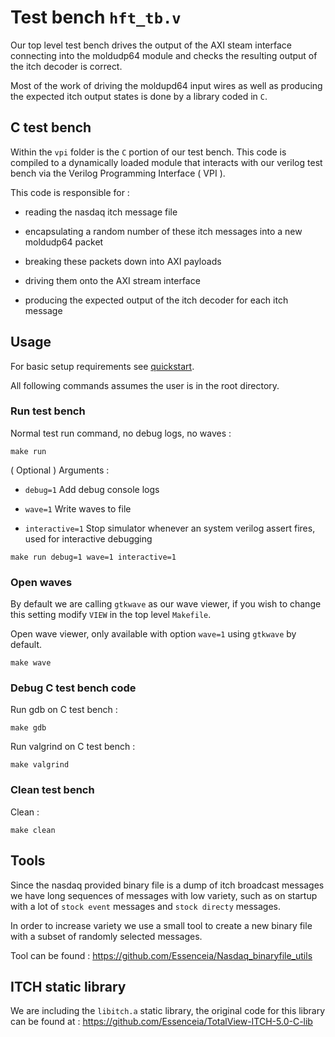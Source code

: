 # Test bench `hft_tb.v`

Our top level test bench drives the output of the AXI steam interface connecting into the
moldudp64 module and checks the resulting output of the itch decoder is correct.

Most of the work of driving the moldupd64 input wires as well as producing the expected itch output
states is done by a library coded in `C`.

## C test bench 

Within the `vpi` folder is the `C` portion of our test bench.
This code is compiled to a dynamically loaded module that interacts with our 
verilog test bench via the Verilog Programming Interface ( VPI ).

This code is responsible for :

- reading the nasdaq itch message file

- encapsulating a random number of these itch messages into a new moldudp64 packet

- breaking these packets down into AXI payloads

- driving them onto the AXI stream interface

- producing the expected output of the itch decoder for each itch message 


## Usage

For basic setup requirements see [quickstart](../README.md).

All following commands assumes the user is in the root directory.

### Run test bench

Normal test run command, no debug logs, no waves :
```
make run
```

( Optional ) Arguments :

- `debug=1` Add debug console logs

- `wave=1` Write waves to file

- `interactive=1` Stop simulator whenever an system verilog assert fires,
    used for interactive debugging

``` 
make run debug=1 wave=1 interactive=1
```

### Open waves

By default we are calling `gtkwave` as our wave viewer, if you wish to change this setting
modify `VIEW` in the top level `Makefile`.

Open wave viewer, only available with option `wave=1` using `gtkwave` by default.
```
make wave
```

### Debug C test bench code

Run gdb on C test bench :
```
make gdb
```

Run valgrind on C test bench :
```
make valgrind
```

### Clean test bench

Clean :
```
make clean
```

## Tools

Since the nasdaq provided binary file is a dump of itch broadcast messages we 
have long sequences of messages with low variety, such as on startup with a lot of 
`stock event` messages and `stock directy` messages.

In order to increase variety we use a small tool to create a new binary file with
a subset of randomly selected messages.

Tool can be found : https://github.com/Essenceia/Nasdaq_binaryfile_utils


## ITCH static library

We are including the `libitch.a` static library, the original code for this library
can be found at : https://github.com/Essenceia/TotalView-ITCH-5.0-C-lib 
